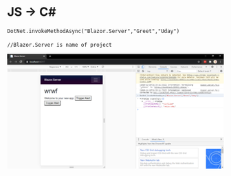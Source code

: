 # JS -&gt; C\#



```text
DotNet.invokeMethodAsync("Blazor.Server","Greet","Uday")

//Blazor.Server is name of project
```

![](../.gitbook/assets/image%20%281%29.png)

